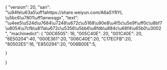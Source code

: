 {
    "version": 20,
    "san": "\u94fe\u63a5\uff1ahttps://share.weiyun.com/A6aSYRYL \u5bc6\u7801\uff1anwsqgx",
    "text": "\u4ee5\u524d\u7684\u7248\u672c\u5168\u90e8\u4f5c\u5e9f\uff0c\u8bf7\u8054\u7cfb\u811a\u672c\u5356\u5bb6\u8fdb\u884c\u66f4\u65b0\u3002",
    "machinedict": {
        "00C6505": 16,
        "005C40E": 20,
        "001C40E": 20,
        "6E50204":40,
        "000E361":20,
        "006C40E":20,
        "C17ECFB":20,
        "80502E5":16,
        "E850294":20,
        "008B00E":5,

    }
}
